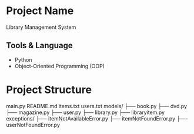 # Project Name
Library Management System

## Tools & Language
- Python
- Object-Oriented Programming (OOP)

# Project Structure

main.py
README.md
items.txt
users.txt
models/
├── book.py
├── dvd.py
├── magazine.py
├── user.py
├── library.py
├── libraryitem.py
exceptions/
├── itemNotAvailableError.py
├── itemNotFoundError.py
├── userNotFoundError.py
